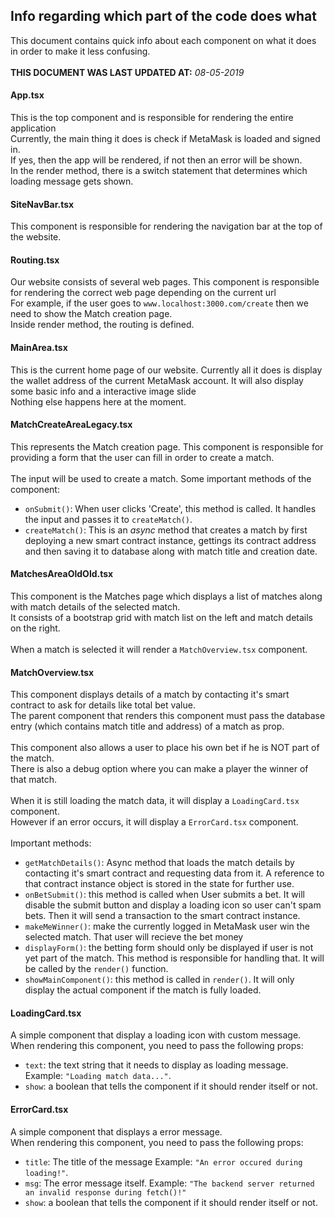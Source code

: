 ## Info regarding which part of the code does what

This document contains quick info about each component on what it does in order to make it less confusing.<br>
<br>
**THIS DOCUMENT WAS LAST UPDATED AT:** _08-05-2019_

#### App.tsx

This is the top component and is responsible for rendering the entire application<br>
Currently, the main thing it does is check if MetaMask is loaded and signed in.<br>
If yes, then the app will be rendered, if not then an error will be shown.<br>
In the render method, there is a switch statement that determines which loading message gets shown.<br>

#### SiteNavBar.tsx

This component is responsible for rendering the navigation bar at the top of the website.

#### Routing.tsx

Our website consists of several web pages. This component is responsible for rendering the correct web page depending on the current url<br>
For example, if the user goes to `www.localhost:3000.com/create` then we need to show the Match creation page.<br>
Inside render method, the routing is defined.

#### MainArea.tsx

This is the current home page of our website. Currently all it does is display the wallet address of the current MetaMask account. It will also display some basic info and a interactive image slide
<br>Nothing else happens here at the moment.

#### MatchCreateAreaLegacy.tsx

This represents the Match creation page. This component is responsible for providing a form that the user can fill in order to create a match.<br><br>
The input will be used to create a match. Some important methods of the component:<br>
* `onSubmit()`: When user clicks 'Create', this method is called. It handles the input and passes it to `createMatch()`.
* `createMatch()`: This is an _async_ method that creates a match by first deploying a new smart contract instance, gettings its contract address and then saving it to database along with match title and creation date.

#### MatchesAreaOldOld.tsx

This component is the Matches page which displays a list of matches along with match details of the selected match.<br>
It consists of a bootstrap grid with match list on the left and match details on the right.
<br><br>When a match is selected it will render a `MatchOverview.tsx` component.<br>

#### MatchOverview.tsx

This component displays details of a match by contacting it's smart contract to ask for details like total bet value.<br>
The parent component that renders this component must pass the database entry (which contains match title and address) of a match as prop.<br>
<br>
This component also allows a user to place his own bet if he is NOT part of the match.<br>
There is also a debug option where you can make a player the winner of that match.<br>
<br>
When it is still loading the match data, it will display a `LoadingCard.tsx` component.<br>
However if an error occurs, it will display a `ErrorCard.tsx` component.
<br><br>
Important methods:
* `getMatchDetails()`: Async method that loads the match details by contacting it's smart contract and requesting data from it. A reference to that contract instance object is stored in the state for further use.
* `onBetSubmit()`: this method is called when User submits a bet. It will disable the submit button and display a loading icon so user can't spam bets. Then it will send a transaction to the smart contract instance.
* `makeMeWinner()`: make the currently logged in MetaMask user win the selected match. That user will recieve the bet money
* `displayForm()`: the betting form should only be displayed if user is not yet part of the match. This method is responsible for handling that. It will be called by the `render()` function.
* `showMainComponent()`: this method is called in `render()`. It will only display the actual component if the match is fully loaded.

#### LoadingCard.tsx

A simple component that display a loading icon with custom message. When rendering this component, you need to pass the following props:
* `text`: the text string that it needs to display as loading message. Example: `"Loading match data..."`.
* `show`: a boolean that tells the component if it should render itself or not.

#### ErrorCard.tsx

A simple component that displays a error message.<br>
When rendering this component, you need to pass the following props:
* `title`: The title of the message Example: `"An error occured during loading!"`.
* `msg`: The error message itself. Example: `"The backend server returned an invalid response during fetch()!"`
* `show`: a boolean that tells the component if it should render itself or not.